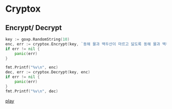 # Cryptox

## Encrypt/ Decrypt

```go
key := goxp.RandomString(10)
enc, err := cryptox.Encrypt(key, `동해 물과 백두산이 마르고 닳도록 동해 물과 백두산이 마르고 닳도록`)
if err != nil {
    panic(err)
}

fmt.Printf("%v\n", enc)
dec, err := cryptox.Decrypt(key, enc)
if err != nil {
    panic(err)
}
fmt.Printf("%v\n", dec)
```

[play](https://go.dev/play/p/-Rl8Ci8x0Xp)
